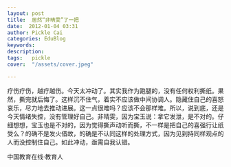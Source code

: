 ```yaml
---
layout: post  
title:  居然“非晴雯”了一把  
date:  2012-01-04 03:31  
author: Pickle Cai  
categories: EduBlog  
keywords: 
description:   
tags:	pickle   
cover:  "/assets/cover.jpeg"  

---  
```

    
疗伤疗伤，越疗越伤。今天太冲动了。其实我作为跑腿的，没有任何权利撕纸。果然，撕完就后悔了。这样沉不住气，着实不应该做中间协调人。隐藏住自己的喜怒哀乐，尽力地去推动进展。这一点很难吗？应该不会那样难。所以，说到底，还是今天情绪失控，没有管理好自己。非晴雯，因为宝玉说：拿它发泄，是不对的。仔细想想，宝玉也是不对的，因为觉得撕声动听而撕，不一样是把自己的喜强行让纸受么？的确不是发火借故，的确是不认同这样的处理方式，因为见到持同样观点的人而没控制住自己。如此冲动，亟需自我认错。				

		    
 中国教育在线·教育人

